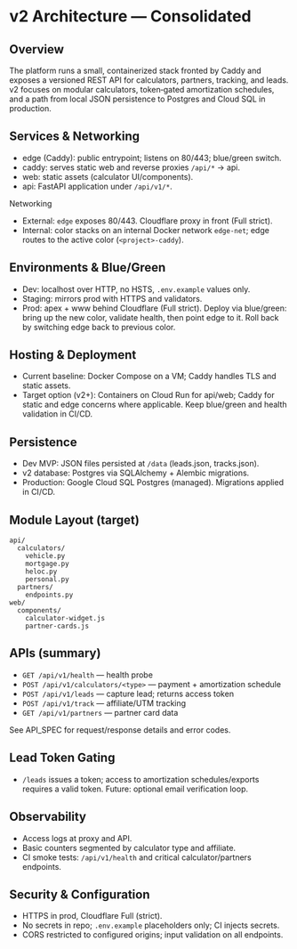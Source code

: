 # v2 Architecture — Consolidated

## Overview

The platform runs a small, containerized stack fronted by Caddy and exposes a
versioned REST API for calculators, partners, tracking, and leads. v2 focuses on
modular calculators, token‑gated amortization schedules, and a path from local
JSON persistence to Postgres and Cloud SQL in production.

## Services & Networking

- edge (Caddy): public entrypoint; listens on 80/443; blue/green switch.
- caddy: serves static web and reverse proxies `/api/*` → api.
- web: static assets (calculator UI/components).
- api: FastAPI application under `/api/v1/*`.

Networking

- External: `edge` exposes 80/443. Cloudflare proxy in front (Full strict).
- Internal: color stacks on an internal Docker network `edge-net`; edge routes
  to the active color (`<project>-caddy`).

## Environments & Blue/Green

- Dev: localhost over HTTP, no HSTS, `.env.example` values only.
- Staging: mirrors prod with HTTPS and validators.
- Prod: apex + www behind Cloudflare (Full strict). Deploy via blue/green: bring
  up the new color, validate health, then point edge to it. Roll back by
  switching edge back to previous color.

## Hosting & Deployment

- Current baseline: Docker Compose on a VM; Caddy handles TLS and static assets.
- Target option (v2+): Containers on Cloud Run for api/web; Caddy for static and
  edge concerns where applicable. Keep blue/green and health validation in CI/CD.

## Persistence

- Dev MVP: JSON files persisted at `/data` (leads.json, tracks.json).
- v2 database: Postgres via SQLAlchemy + Alembic migrations.
- Production: Google Cloud SQL Postgres (managed). Migrations applied in CI/CD.

## Module Layout (target)

```
api/
  calculators/
    vehicle.py
    mortgage.py
    heloc.py
    personal.py
  partners/
    endpoints.py
web/
  components/
    calculator-widget.js
    partner-cards.js
```

## APIs (summary)

- `GET /api/v1/health` — health probe
- `POST /api/v1/calculators/<type>` — payment + amortization schedule
- `POST /api/v1/leads` — capture lead; returns access token
- `POST /api/v1/track` — affiliate/UTM tracking
- `GET /api/v1/partners` — partner card data

See API_SPEC for request/response details and error codes.

## Lead Token Gating

- `/leads` issues a token; access to amortization schedules/exports requires a
  valid token. Future: optional email verification loop.

## Observability

- Access logs at proxy and API.
- Basic counters segmented by calculator type and affiliate.
- CI smoke tests: `/api/v1/health` and critical calculator/partners endpoints.

## Security & Configuration

- HTTPS in prod, Cloudflare Full (strict).
- No secrets in repo; `.env.example` placeholders only; CI injects secrets.
- CORS restricted to configured origins; input validation on all endpoints.
